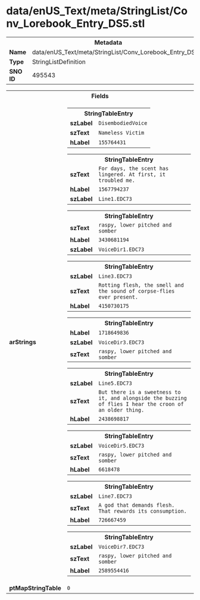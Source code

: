 <h1>data/enUS_Text/meta/StringList/Conv_Lorebook_Entry_DS5.stl</h1><table><tr><th colspan="100%">Metadata</th></tr><tr><td><b>Name</b></td><td>data/enUS_Text/meta/StringList/Conv_Lorebook_Entry_DS5.stl</td></tr><tr><td><b>Type</b></td><td>StringListDefinition</td></tr><tr><td><b>SNO ID</b></td><td>495543</td></tr></table>

<table><tr><th colspan="100%">Fields</th></tr><tr><td><b>arStrings</b></td><td><table><tr><th colspan="100%">StringTableEntry</th></tr><tr><td><b>szLabel</b></td><td><code>DisembodiedVoice</code></td></tr><tr><td><b>szText</b></td><td><code>Nameless Victim</code></td></tr><tr><td><b>hLabel</b></td><td><code>155764431</code></td></tr></table>


<table><tr><th colspan="100%">StringTableEntry</th></tr><tr><td><b>szText</b></td><td><code>For days, the scent has lingered. At first, it troubled me.</code></td></tr><tr><td><b>hLabel</b></td><td><code>1567794237</code></td></tr><tr><td><b>szLabel</b></td><td><code>Line1.EDC73</code></td></tr></table>


<table><tr><th colspan="100%">StringTableEntry</th></tr><tr><td><b>szText</b></td><td><code>raspy, lower pitched and somber</code></td></tr><tr><td><b>hLabel</b></td><td><code>3430681194</code></td></tr><tr><td><b>szLabel</b></td><td><code>VoiceDir1.EDC73</code></td></tr></table>


<table><tr><th colspan="100%">StringTableEntry</th></tr><tr><td><b>szLabel</b></td><td><code>Line3.EDC73</code></td></tr><tr><td><b>szText</b></td><td><code>Rotting flesh, the smell and the sound of corpse-flies ever present.</code></td></tr><tr><td><b>hLabel</b></td><td><code>4150730175</code></td></tr></table>


<table><tr><th colspan="100%">StringTableEntry</th></tr><tr><td><b>hLabel</b></td><td><code>1718649836</code></td></tr><tr><td><b>szLabel</b></td><td><code>VoiceDir3.EDC73</code></td></tr><tr><td><b>szText</b></td><td><code>raspy, lower pitched and somber</code></td></tr></table>


<table><tr><th colspan="100%">StringTableEntry</th></tr><tr><td><b>szLabel</b></td><td><code>Line5.EDC73</code></td></tr><tr><td><b>szText</b></td><td><code>But there is a sweetness to it, and alongside the buzzing of flies I hear the croon of an older thing.</code></td></tr><tr><td><b>hLabel</b></td><td><code>2438698817</code></td></tr></table>


<table><tr><th colspan="100%">StringTableEntry</th></tr><tr><td><b>szLabel</b></td><td><code>VoiceDir5.EDC73</code></td></tr><tr><td><b>szText</b></td><td><code>raspy, lower pitched and somber</code></td></tr><tr><td><b>hLabel</b></td><td><code>6618478</code></td></tr></table>


<table><tr><th colspan="100%">StringTableEntry</th></tr><tr><td><b>szLabel</b></td><td><code>Line7.EDC73</code></td></tr><tr><td><b>szText</b></td><td><code>A god that demands flesh. That rewards its consumption.</code></td></tr><tr><td><b>hLabel</b></td><td><code>726667459</code></td></tr></table>


<table><tr><th colspan="100%">StringTableEntry</th></tr><tr><td><b>szLabel</b></td><td><code>VoiceDir7.EDC73</code></td></tr><tr><td><b>szText</b></td><td><code>raspy, lower pitched and somber</code></td></tr><tr><td><b>hLabel</b></td><td><code>2589554416</code></td></tr></table>


</td></tr><tr><td><b>ptMapStringTable</b></td><td><code>0</code></td></tr></table>


